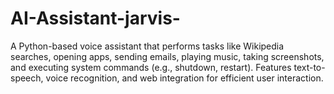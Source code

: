 # AI-Assistant-jarvis-
A Python-based voice assistant that performs tasks like Wikipedia searches, opening apps, sending emails, playing music, taking screenshots, and executing system commands (e.g., shutdown, restart). Features text-to-speech, voice recognition, and web integration for efficient user interaction.
